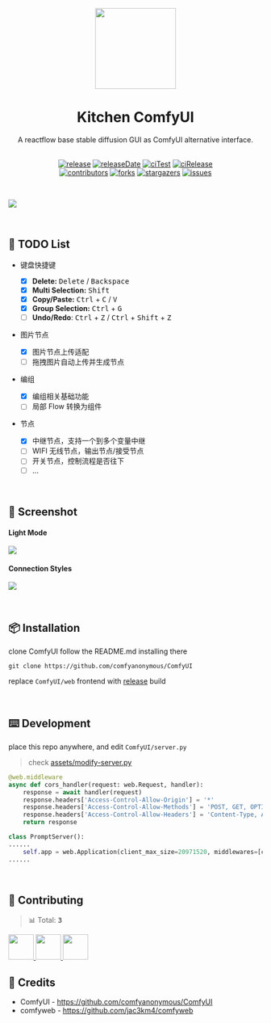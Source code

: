 <p align="center">
  <img width="160" src="https://gw.alipayobjects.com/mdn/rms_7d1485/afts/img/A*XDYxSJXBjjwAAAAAAAAAAAAAARQnAQ">
</p>
<h1 align="center">Kitchen ComfyUI</h1>

<div align="center">
  A reactflow base stable diffusion GUI as ComfyUI alternative interface.

<br/>
<br/>

<!-- SHIELD GROUP -->

[![release][release-shield]][release-url] [![releaseDate][release-date-shield]][release-date-url] [![ciTest][ci-test-shield]][ci-test-url] [![ciRelease][ci-release-shield]][ci-release-url] <br/> [![contributors][contributors-shield]][contributors-url] [![forks][forks-shield]][forks-url] [![stargazers][stargazers-shield]][stargazers-url] [![issues][issues-shield]][issues-url]

</div>

<br/>

![](https://raw.githubusercontent.com/canisminor1990/kitchen-comfyui/dev/assets/screenshot-1.webp)

<br/>

## 🔨 TODO List

- 键盘快捷键
  - [x] **Delete:** <kbd>Delete</kbd> / <kbd>Backspace</kbd>
  - [x] **Multi Selection:** <kbd>Shift</kbd>
  - [x] **Copy/Paste:** <kbd>Ctrl</kbd> + <kbd>C</kbd> / <kbd>V</kbd>
  - [x] **Group Selection:** <kbd>Ctrl</kbd> + <kbd>G</kbd>
  - [ ] **Undo/Redo**: <kbd>Ctrl</kbd> + <kbd>Z</kbd> / <kbd>Ctrl</kbd> + <kbd>Shift</kbd> + <kbd>Z</kbd>
- 图片节点
  - [x] 图片节点上传适配
  - [ ] 拖拽图片自动上传并生成节点
- 编组

  - [x] 编组相关基础功能
  - [ ] 局部 Flow 转换为组件

- 节点
  - [x] 中继节点，支持一个到多个变量中继
  - [ ] WIFI 无线节点，输出节点/接受节点
  - [ ] 开关节点，控制流程是否往下
  - [ ] ...

<br/>

## 👀 Screenshot

#### Light Mode

![](https://raw.githubusercontent.com/canisminor1990/kitchen-comfyui/dev/assets/screenshot-2.webp)

#### Connection Styles

![](https://raw.githubusercontent.com/canisminor1990/kitchen-comfyui/dev/assets/connections.webp)

<br/>

## 📦 Installation

clone ComfyUI follow the README.md installing there

```shell
git clone https://github.com/comfyanonymous/ComfyUI
```

replace `ComfyUI/web` frontend with [release](https://github.com/canisminor1990/kitchen-comfyui/releases) build

<br/>

## ⌨️ Development

place this repo anywhere, and edit `ComfyUI/server.py`

> check [assets/modify-server.py](https://github.com/canisminor1990/kitchen-comfyui/blob/master/assets/modify-server.py)

```py
@web.middleware
async def cors_handler(request: web.Request, handler):
    response = await handler(request)
    response.headers['Access-Control-Allow-Origin'] = '*'
    response.headers['Access-Control-Allow-Methods'] = 'POST, GET, OPTIONS'
    response.headers['Access-Control-Allow-Headers'] = 'Content-Type, Authorization, x-requested-with'
    return response
```

```py
class PromptServer():
......
    self.app = web.Application(client_max_size=20971520, middlewares=[cache_control, cors_handler])
......
```

<br/>

## 🤝 Contributing

<!-- CONTRIBUTION GROUP -->

> 📊 Total: <kbd>**3**</kbd>

<a href="https://github.com/canisminor1990" title="canisminor1990">
  <img src="https://avatars.githubusercontent.com/u/17870709?v=4" width="50" />
</a>
<a href="https://github.com/apps/dependabot" title="dependabot[bot]">
  <img src="https://avatars.githubusercontent.com/in/29110?v=4" width="50" />
</a>
<a href="https://github.com/arvinxx" title="arvinxx">
  <img src="https://avatars.githubusercontent.com/u/28616219?v=4" width="50" />
</a>

<!-- CONTRIBUTION END -->

<br/>

## 🔗 Credits

- ComfyUI - https://github.com/comfyanonymous/ComfyUI
- comfyweb - https://github.com/jac3km4/comfyweb

<!-- SHIELD LINK GROUP -->

<!-- release -->

[release-shield]: https://img.shields.io/github/v/release/canisminor1990/kitchen-comfyui?style=flat&sort=semver&logo=github
[release-url]: https://github.com/canisminor1990/kitchen-comfyui/releases

<!-- releaseDate -->

[release-date-shield]: https://img.shields.io/github/release-date/canisminor1990/kitchen-comfyui?style=flat
[release-date-url]: https://github.com/canisminor1990/kitchen-comfyui/releases

<!-- ciTest -->

[ci-test-shield]: https://github.com/canisminor1990/kitchen-comfyui/workflows/Test%20CI/badge.svg
[ci-test-url]: https://github.com/canisminor1990/kitchen-comfyui/actions/workflows/test.yml

<!-- ciRelease -->

[ci-release-shield]: https://github.com/canisminor1990/kitchen-comfyui/workflows/Build%20and%20Release/badge.svg
[ci-release-url]: https://github.com/canisminor1990/kitchen-comfyui/actions/workflows/release.yml

<!-- contributors -->

[contributors-shield]: https://img.shields.io/github/contributors/canisminor1990/kitchen-comfyui.svg?style=flat
[contributors-url]: https://github.com/canisminor1990/kitchen-comfyui/graphs/contributors

<!-- forks -->

[forks-shield]: https://img.shields.io/github/forks/canisminor1990/kitchen-comfyui.svg?style=flat
[forks-url]: https://github.com/canisminor1990/kitchen-comfyui/network/members

<!-- stargazers -->

[stargazers-shield]: https://img.shields.io/github/stars/canisminor1990/kitchen-comfyui.svg?style=flat
[stargazers-url]: https://github.com/canisminor1990/kitchen-comfyui/stargazers

<!-- issues -->

[issues-shield]: https://img.shields.io/github/issues/canisminor1990/kitchen-comfyui.svg?style=flat
[issues-url]: https://img.shields.io/github/issues/canisminor1990/kitchen-comfyui.svg?style=flat
